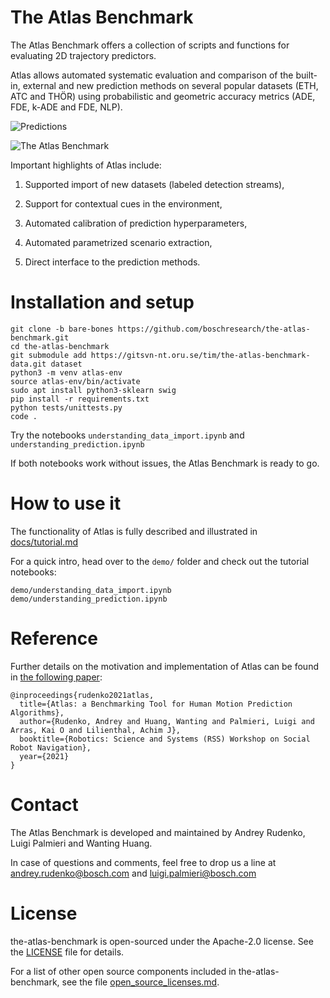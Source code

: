 # The Atlas Benchmark

The Atlas Benchmark offers a collection of scripts and functions for evaluating 2D trajectory predictors.

Atlas allows automated systematic evaluation and comparison of the built-in, external and new prediction methods on several popular datasets (ETH, ATC and THÖR) using probabilistic and geometric accuracy metrics (ADE, FDE, k-ADE and FDE, NLP).

![Predictions](docs/fig/predictions-thor3.png?raw=true "Predictions")

![The Atlas Benchmark](docs/fig/atlas-design.png?raw=true "The Atlas Benchmark")

Important highlights of Atlas include:

1. Supported import of new datasets (labeled detection streams),

2. Support for contextual cues in the environment,

3. Automated calibration of prediction hyperparameters,

4. Automated parametrized scenario extraction, 

5. Direct interface to the prediction methods.

# Installation and setup

```
git clone -b bare-bones https://github.com/boschresearch/the-atlas-benchmark.git
cd the-atlas-benchmark
git submodule add https://gitsvn-nt.oru.se/tim/the-atlas-benchmark-data.git dataset
python3 -m venv atlas-env
source atlas-env/bin/activate
sudo apt install python3-sklearn swig
pip install -r requirements.txt
python tests/unittests.py
code .
```
Try the notebooks `understanding_data_import.ipynb` and `understanding_prediction.ipynb`

If both notebooks work without issues, the Atlas Benchmark is ready to go.

# How to use it

The functionality of Atlas is fully described and illustrated in [docs/tutorial.md](docs/tutorial.md)

For a quick intro, head over to the `demo/` folder and check out the tutorial notebooks:
```
demo/understanding_data_import.ipynb
demo/understanding_prediction.ipynb
```

# Reference

Further details on the motivation and implementation of Atlas can be found in [the following paper](https://darko-project.eu/wp-content/uploads/papers/2021/SocialNav_WS_RSS_2021_Atlas.pdf):

```
@inproceedings{rudenko2021atlas,
  title={Atlas: a Benchmarking Tool for Human Motion Prediction Algorithms},
  author={Rudenko, Andrey and Huang, Wanting and Palmieri, Luigi and Arras, Kai O and Lilienthal, Achim J},
  booktitle={Robotics: Science and Systems (RSS) Workshop on Social Robot Navigation},
  year={2021}
}
```

# Contact

The Atlas Benchmark is developed and maintained by Andrey Rudenko, Luigi Palmieri and Wanting Huang.

In case of questions and comments, feel free to drop us a line at [andrey.rudenko@bosch.com](andrey.rudenko@bosch.com) and [luigi.palmieri@bosch.com](luigi.palmieri@bosch.com)

# License

the-atlas-benchmark is open-sourced under the Apache-2.0 license. See the
[LICENSE](LICENSE) file for details.

For a list of other open source components included in the-atlas-benchmark, see the
file [open_source_licenses.md](open_source_licenses.md).
